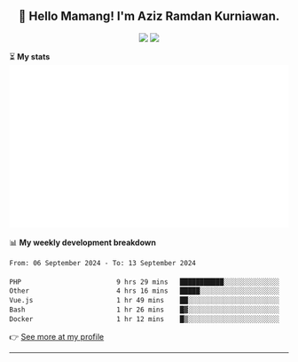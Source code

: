 <h2 align="center">👋 Hello Mamang! I'm Aziz Ramdan Kurniawan.</h2>  
<p align="center">
  <img src="https://komarev.com/ghpvc/?username=azizramdan">
  <img src="https://wakatime.com/badge/user/90056fa0-4c31-4eca-954e-2a3ac05896f9.svg">
</p>
    
⏳ **My stats**  
![](https://raw.githubusercontent.com/azizramdan/github-stats/master/generated/overview.svg#gh-dark-mode-only)

📊 **My weekly development breakdown**
<!--START_SECTION:waka-->

```txt
From: 06 September 2024 - To: 13 September 2024

PHP                        9 hrs 29 mins   ███████████░░░░░░░░░░░░░░   44.12 %
Other                      4 hrs 16 mins   █████░░░░░░░░░░░░░░░░░░░░   19.89 %
Vue.js                     1 hr 49 mins    ██░░░░░░░░░░░░░░░░░░░░░░░   08.47 %
Bash                       1 hr 26 mins    █▓░░░░░░░░░░░░░░░░░░░░░░░   06.67 %
Docker                     1 hr 12 mins    █▒░░░░░░░░░░░░░░░░░░░░░░░   05.64 %
```

<!--END_SECTION:waka-->
👉 [See more at my profile](https://wakatime.com/@azizramdan)
***
